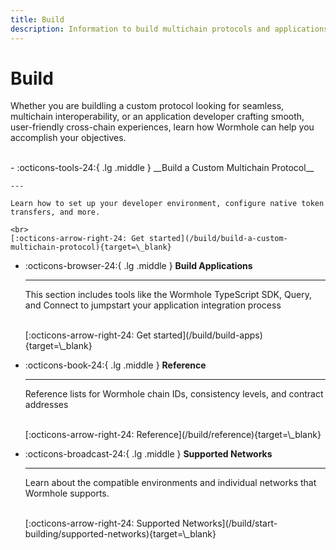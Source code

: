 ```yaml
---
title: Build
description: Information to build multichain protocols and applications, including guidance on customization, key references, and tips for getting started.  
---
```


# Build

Whether you are buildling a custom protocol looking for seamless, multichain interoperability, or an application developer crafting smooth, user-friendly cross-chain experiences, learn how Wormhole can help you accomplish your objectives. 

<br>
<div class="grid cards" markdown>
-   :octicons-tools-24:{ .lg .middle } __Build a Custom Multichain Protocol__

    ---

    Learn how to set up your developer environment, configure native token transfers, and more.

    <br>
    [:octicons-arrow-right-24: Get started](/build/build-a-custom-multichain-protocol){target=\_blank}

-   :octicons-browser-24:{ .lg .middle } __Build Applications__

    ---

    This section includes tools like the Wormhole TypeScript SDK, Query, and Connect to jumpstart your application integration process

    <br>
    [:octicons-arrow-right-24: Get started](/build/build-apps){target=\_blank}

-   :octicons-book-24:{ .lg .middle } __Reference__

    ---

    Reference lists for Wormhole chain IDs, consistency levels, and contract addresses

    <br>
    [:octicons-arrow-right-24: Reference](/build/reference){target=\_blank}

-   :octicons-broadcast-24:{ .lg .middle } __Supported Networks__

    ---

    Learn about the compatible environments and individual networks that Wormhole supports.

    <br>
    [:octicons-arrow-right-24: Supported Networks](/build/start-building/supported-networks){target=\_blank}
</div>
<br>



